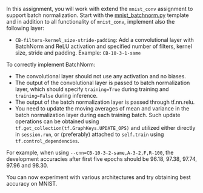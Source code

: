 In this assignment, you will work with extend the `mnist_conv` assignment to
support batch normalization. Start with the
[mnist_batchnorm.py](https://github.com/ufal/npfl114/tree/master/labs/04/mnist_batchnorm.py)
template and in addition to all functionality of `mnist_conv`, implement also
the following layer:
- `CB-filters-kernel_size-stride-padding`: Add a convolutional layer with BatchNorm
  and ReLU activation and specified number of filters, kernel size, stride and padding.
  Example: `CB-10-3-1-same`

To correctly implement BatchNorm:
- The convolutional layer should not use any activation and no biases.
- The output of the convolutional layer is passed to batch normalization layer, which
  should specify `training=True` during training and `training=False` during inference.
- The output of the batch normalization layer is passed through tf.nn.relu.
- You need to update the moving averages of mean and variance in the batch normalization
  layer during each training batch. Such update operations can be obtained using
  `tf.get_collection(tf.GraphKeys.UPDATE_OPS)` and utilized either directly in `session.run`,
  or (preferably) attached to `self.train` using `tf.control_dependencies`.

For example, when using `--cnn=CB-10-3-2-same,A-3-2,F,R-100`, the development
accuracies after first five epochs should be 96.18, 97.38, 97.74, 97.96 and 98.30.

You can now experiment with various architectures and try obtaining best
accuracy on MNIST.
